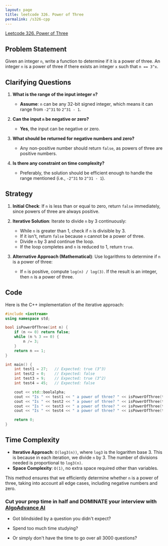 ```yaml
---
layout: page
title: leetcode 326. Power of Three
permalink: /s326-cpp
---
```

[Leetcode 326. Power of Three](https://algoadvance.github.io/algoadvance/l326)
## Problem Statement

Given an integer `n`, write a function to determine if it is a power of three. An integer `n` is a power of three if there exists an integer `x` such that `n == 3^x`.

## Clarifying Questions

1. **What is the range of the input integer `n`?**
   - **Assume**: `n` can be any 32-bit signed integer, which means it can range from `-2^31` to `2^31 - 1`.

2. **Can the input `n` be negative or zero?**
   - **Yes**, the input can be negative or zero.

3. **What should be returned for negative numbers and zero?**
   - Any non-positive number should return `false`, as powers of three are positive numbers.

4. **Is there any constraint on time complexity?**
   - Preferably, the solution should be efficient enough to handle the range mentioned (i.e., `-2^31` to `2^31 - 1`).

## Strategy

1. **Initial Check**: If `n` is less than or equal to zero, return `false` immediately, since powers of three are always positive.
   
2. **Iterative Solution**: Iterate to divide `n` by 3 continuously:
   - While `n` is greater than 1, check if `n` is divisible by 3.
   - If it isn't, return `false` because `n` cannot be a power of three.
   - Divide `n` by 3 and continue the loop.
   - If the loop completes and `n` is reduced to 1, return `true`.

3. **Alternative Approach (Mathematical)**: Use logarithms to determine if `n `is a power of three:
   - If `n` is positive, compute `log(n) / log(3)`. If the result is an integer, then `n` is a power of three.

## Code

Here is the C++ implementation of the iterative approach:

```cpp
#include <iostream>
using namespace std;

bool isPowerOfThree(int n) {
    if (n <= 0) return false;
    while (n % 3 == 0) {
        n /= 3;
    }
    return n == 1;
}

int main() {
    int test1 = 27;   // Expected: true (3^3)
    int test2 = 0;    // Expected: false
    int test3 = 9;    // Expected: true (3^2)
    int test4 = 45;   // Expected: false

    cout << std::boolalpha;
    cout << "Is " << test1 << " a power of three? " << isPowerOfThree(test1) << endl;
    cout << "Is " << test2 << " a power of three? " << isPowerOfThree(test2) << endl;
    cout << "Is " << test3 << " a power of three? " << isPowerOfThree(test3) << endl;
    cout << "Is " << test4 << " a power of three? " << isPowerOfThree(test4) << endl;

    return 0;
}
```

## Time Complexity

- **Iterative Approach**: `O(log3(n))`, where `log3` is the logarithm base 3. This is because in each iteration, we divide `n` by 3. The number of divisions needed is proportional to `log3(n)`.
- **Space Complexity**: `O(1)`, no extra space required other than variables.

This method ensures that we efficiently determine whether `n` is a power of three, taking into account all edge cases, including negative numbers and zero.


### Cut your prep time in half and DOMINATE your interview with [AlgoAdvance AI](https://algoAdvance.com)

- Got blindsided by a question you didn't expect?

- Spend too much time studying?

- Or simply don't have the time to go over all 3000 questions?

